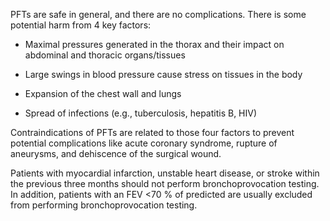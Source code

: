 PFTs are safe in general, and there are no complications. There is some potential harm from 4 key factors:

- Maximal pressures generated in the thorax and their impact on abdominal and thoracic organs/tissues

- Large swings in blood pressure cause stress on tissues in the body

- Expansion of the chest wall and lungs

- Spread of infections (e.g., tuberculosis, hepatitis B, HIV)

Contraindications of PFTs are related to those four factors to prevent potential complications like acute coronary syndrome, rupture of aneurysms, and dehiscence of the surgical wound.

Patients with myocardial infarction, unstable heart disease, or stroke within the previous three months should not perform bronchoprovocation testing. In addition, patients with an FEV <70 % of predicted are usually excluded from performing bronchoprovocation testing.